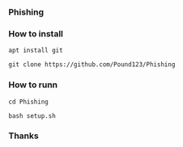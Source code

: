 ### Phishing

### How to install 
```
apt install git 
```
```
git clone https://github.com/Pound123/Phishing
```
### How to runn
```
cd Phishing
```
```
bash setup.sh
```
### Thanks
